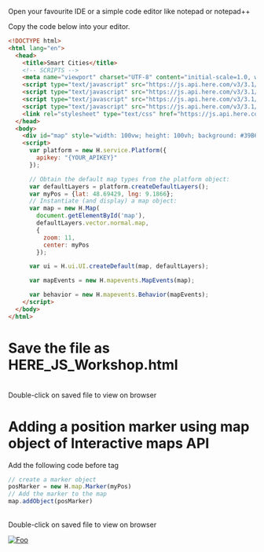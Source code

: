 
Open your favourite IDE or a simple code editor like notepad or notepad++

Copy the code below into your editor.

``` html
<!DOCTYPE html>
<html lang="en">
  <head>
    <title>Smart Cities</title>
    <!-- SCRIPTS -->
    <meta name="viewport" charset="UTF-8" content="initial-scale=1.0, width=device-width" />
    <script type="text/javascript" src="https://js.api.here.com/v3/3.1/mapsjs-core.js"></script>
    <script type="text/javascript" src="https://js.api.here.com/v3/3.1/mapsjs-service.js"></script>
    <script type="text/javascript" src="https://js.api.here.com/v3/3.1/mapsjs-ui.js"></script>
    <script type="text/javascript" src="https://js.api.here.com/v3/3.1/mapsjs-mapevents.js"></script>
    <link rel="stylesheet" type="text/css" href="https://js.api.here.com/v3/3.1/mapsjs-ui.css"/>
  </head>
  <body>
    <div id="map" style="width: 100vw; height: 100vh; background: #39B6B3;" ></div> 
    <script>
      var platform = new H.service.Platform({
        apikey: "{YOUR_APIKEY}"
      });

      // Obtain the default map types from the platform object:
      var defaultLayers = platform.createDefaultLayers();
      var myPos = {lat: 48.69429, lng: 9.1866};
      // Instantiate (and display) a map object:
      var map = new H.Map(
        document.getElementById('map'),
        defaultLayers.vector.normal.map,
        {
          zoom: 11,
          center: myPos
        });

      var ui = H.ui.UI.createDefault(map, defaultLayers);

      var mapEvents = new H.mapevents.MapEvents(map);

      var behavior = new H.mapevents.Behavior(mapEvents);
    </script>
  </body>
</html>
```
# Save the file as HERE_JS_Workshop.html

</br> Double-click on saved file to view on browser

# Adding a position marker using map object of Interactive maps API
Add the following code before </script> tag

```javascript
// create a marker object
posMarker = new H.map.Marker(myPos)
// Add the marker to the map 
map.addObject(posMarker)
```
</br> Double-click on saved file to view on browser

[![Foo](https://github.com/kuberaspeaking/HERE-JS-workshop/blob/master/img/s2.png)](https://github.com/kuberaspeaking/HERE-JS-workshop/blob/master/Step2.md) 


